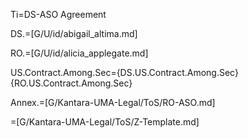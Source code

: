 Ti=DS-ASO Agreement

DS.=[G/U/id/abigail_altima.md]

RO.=[G/U/id/alicia_applegate.md]

US.Contract.Among.Sec={DS.US.Contract.Among.Sec}{RO.US.Contract.Among.Sec}

Annex.=[G/Kantara-UMA-Legal/ToS/RO-ASO.md]

=[G/Kantara-UMA-Legal/ToS/Z-Template.md]